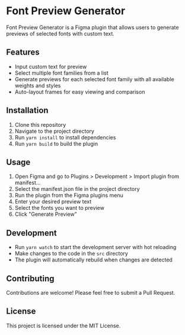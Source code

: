 # Font Preview Generator

Font Preview Generator is a Figma plugin that allows users to generate previews of selected fonts with custom text.

## Features

- Input custom text for preview
- Select multiple font families from a list
- Generate previews for each selected font family with all available weights and styles
- Auto-layout frames for easy viewing and comparison

## Installation

1. Clone this repository
2. Navigate to the project directory
3. Run `yarn install` to install dependencies
4. Run `yarn build` to build the plugin

## Usage

1. Open Figma and go to Plugins > Development > Import plugin from manifest...
2. Select the manifest.json file in the project directory
3. Run the plugin from the Figma plugins menu
4. Enter your desired preview text
5. Select the fonts you want to preview
6. Click "Generate Preview"

## Development

- Run `yarn watch` to start the development server with hot reloading
- Make changes to the code in the `src` directory
- The plugin will automatically rebuild when changes are detected

## Contributing

Contributions are welcome! Please feel free to submit a Pull Request.

## License

This project is licensed under the MIT License.